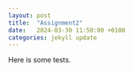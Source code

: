 ```yaml
---
layout: post
title:  "Assignment2"
date:   2024-03-30 11:50:00 +0100
categories: jekyll update
---
```

Here is some tests.
